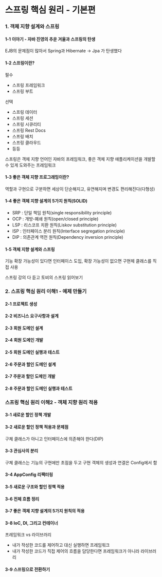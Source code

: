 # 스프링 핵심 원리 - 기본편

### 1. 객체 지향 설계와 스프링

#### 1-1 이야기 - 자바 진영의 추운 겨울과 스프링의 탄생

EJB의 문제점이 많아서 Spring과 Hibernate $\to$ Jpa 가 탄생했다

#### 1-2 스프링이란?

필수

- 스프링 프레임워크
- 스프링 부트

선택

- 스프링 데이터
- 스프링 세션
- 스프링 시큐리티
- 스프링 Rest Docs
- 스프링 배치
- 스프링 클라우드
- 등등

스프링은 객체 지향 언어인 자바의 프레임워크, 좋은 객체 지향 애플리케이션을 개발할 수 있게 도와주는 프레임워크

#### 1-3 좋은 객체 지향 프로그래밍이란?

역할과 구현으로 구분하면 세상이 단순해지고, 유연해지며 변경도 편리해진다(다형성)

#### 1-4 좋은 객체 지향 설계의 5가지 원칙(SOLID)

- SRP : 단일 책임 원칙(single responsibility principle)
- OCP : 개방-폐쇄 원칙(open/closed principle)
- LSP : 리스코프 치환 원칙(Liskov substitution principle)
- ISP : 인터페이스 분리 원칙(Interface segregation principle)
- DIP : 의존관계 역전 원칙(Dependency inversion principle)

#### 1-5 객체 지향 설계와 스프링

기능 확장 가능성이 있다면 인터페이스 도입, 확장 가능성이 없으면 구현체 클래스를 직접 사용

스프링 강의 다 듣고 토비의 스프링 읽어보기

### 2. 스프링 핵심 원리 이해1 - 예제 만들기

#### 2-1 프로젝트 생성

#### 2-2 비즈니스 요구사항과 설계

#### 2-3 회원 도메인 설계

#### 2-4 회원 도메인 개발

#### 2-5 회원 도메인 실행과 테스트

#### 2-6 주문과 할인 도메인 설계

#### 2-7 주문과 할인 도메인 개발

#### 2-8 주문과 할인 도메인 실행과 테스트

### 스프링 핵심 원리 이해2 - 객체 지향 원리 적용

#### 3-1 새로운 할인 정책 개발

#### 3-2 새로운 할인 정책 적용과 문제점

구체 클래스가 아니고 인터페이스에 의존해야 한다(DIP)

#### 3-3 관심사의 분리

구체 클래스는 기능의 구현에만 초점을 두고 구현 객체의 생성과 연결은 Config에서 함

#### 3-4 AppConfig 리팩터링

#### 3-5 새로운 구조와 할인 정책 적용

#### 3-6 전체 흐름 정리

#### 3-7 좋은 객체 지향 설계의 5가지 원칙의 적용

#### 3-8 IoC, DI, 그리고 컨테이너

프레임워크 vs 라이브러리

- 내가 작성한 코드를 제어하고 대신 실행하면 프레임워크
- 내가 작성한 코드가 직접 제어의 흐름을 담당한다면 프레임워크가 아니라 라이브러리

#### 3-9 스프링으로 전환하기

